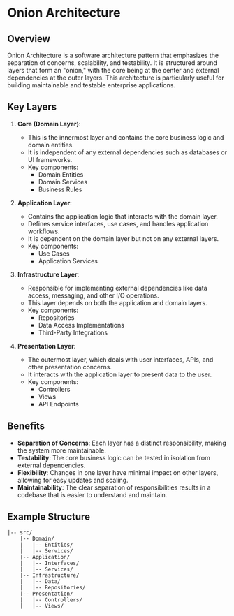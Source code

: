 # Onion Architecture

## Overview

Onion Architecture is a software architecture pattern that emphasizes the separation of concerns, scalability, and testability. It is structured around layers that form an "onion," with the core being at the center and external dependencies at the outer layers. This architecture is particularly useful for building maintainable and testable enterprise applications.

## Key Layers

1. **Core (Domain Layer)**:
   - This is the innermost layer and contains the core business logic and domain entities.
   - It is independent of any external dependencies such as databases or UI frameworks.
   - Key components:
     - Domain Entities
     - Domain Services
     - Business Rules
     
2. **Application Layer**:
   - Contains the application logic that interacts with the domain layer.
   - Defines service interfaces, use cases, and handles application workflows.
   - It is dependent on the domain layer but not on any external layers.
   - Key components:
     - Use Cases
     - Application Services
     
3. **Infrastructure Layer**:
   - Responsible for implementing external dependencies like data access, messaging, and other I/O operations.
   - This layer depends on both the application and domain layers.
   - Key components:
     - Repositories
     - Data Access Implementations
     - Third-Party Integrations
     
4. **Presentation Layer**:
   - The outermost layer, which deals with user interfaces, APIs, and other presentation concerns.
   - It interacts with the application layer to present data to the user.
   - Key components:
     - Controllers
     - Views
     - API Endpoints

## Benefits

- **Separation of Concerns**: Each layer has a distinct responsibility, making the system more maintainable.
- **Testability**: The core business logic can be tested in isolation from external dependencies.
- **Flexibility**: Changes in one layer have minimal impact on other layers, allowing for easy updates and scaling.
- **Maintainability**: The clear separation of responsibilities results in a codebase that is easier to understand and maintain.

## Example Structure

```plaintext
|-- src/
    |-- Domain/
    |   |-- Entities/
    |   |-- Services/
    |-- Application/
    |   |-- Interfaces/
    |   |-- Services/
    |-- Infrastructure/
    |   |-- Data/
    |   |-- Repositories/
    |-- Presentation/
    |   |-- Controllers/
    |   |-- Views/

